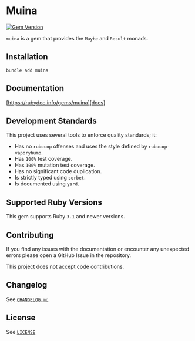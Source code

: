 # Muina
[![Gem Version](http://img.shields.io/gem/v/muina.svg)][gem]

`muina` is a gem that provides the `Maybe` and `Result` monads.


## Installation
```
bundle add muina
```


## Documentation
[https://rubydoc.info/gems/muina][docs]


## Development Standards
This project uses several tools to enforce quality standards; it:
* Has no `rubocop` offenses and uses the style defined by
  `rubocop-vaporyhumo`.
* Has `100%` test coverage.
* Has `100%` mutation test coverage.
* Has no significant code duplication.
* Is strictly typed using `sorbet`.
* Is documented using `yard`.


## Supported Ruby Versions
This gem supports Ruby `3.1` and newer versions.


## Contributing
If you find any issues with the documentation or encounter any unexpected errors
please open a GitHub Issue in the repository.

This project does not accept code contributions.


## Changelog
See [`CHANGELOG.md`](./CHANGELOG.md)


## License
See [`LICENSE`](./LICENSE)


[docs]: https://rubydoc.info/gems/muina
[gem]: https://rubygems.org/gems/muina
